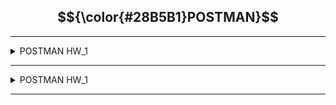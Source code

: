 ## $${\color{#28B5B1}POSTMAN}$$
---
<details>
<summary>POSTMAN HW_1</summary>

[HOME WORK 1](https://github.com/aikagv/postman/blob/main/hw_1/task_hw_1.md)

</details>

___

<details>
<summary>POSTMAN HW_1</summary>
</details>

___